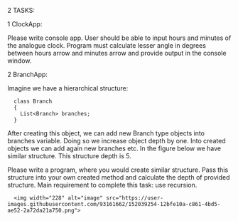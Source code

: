 2 TASKS:

1 ClockApp:
  
  Please write console app. User should be able to input hours and minutes of the analogue clock.
  Program must calculate lesser angle in degrees between hours arrow and minutes arrow and provide
  output in the console window.
  
  
  
  2 BranchApp:
  
  Imagine we have a hierarchical structure:
    
      class Branch
      {
        List<Branch> branches;
      }
      
  After creating this object, we can add new Branch type objects into branches
  variable. Doing so we increase object depth by one. Into created objects we can
  add again new branches etc. In the figure below we have similar structure. This
  structure depth is 5.
    
  Please write a program, where you would create similar structure. Pass this structure into your own
  created method and calculate the depth of provided structure. Main requirement to complete this
  task: use recursion.
  
      <img width="228" alt="image" src="https://user-images.githubusercontent.com/93161662/152039254-12bfe10a-c861-4bd5-ae52-2a72da21a750.png">
  
  

